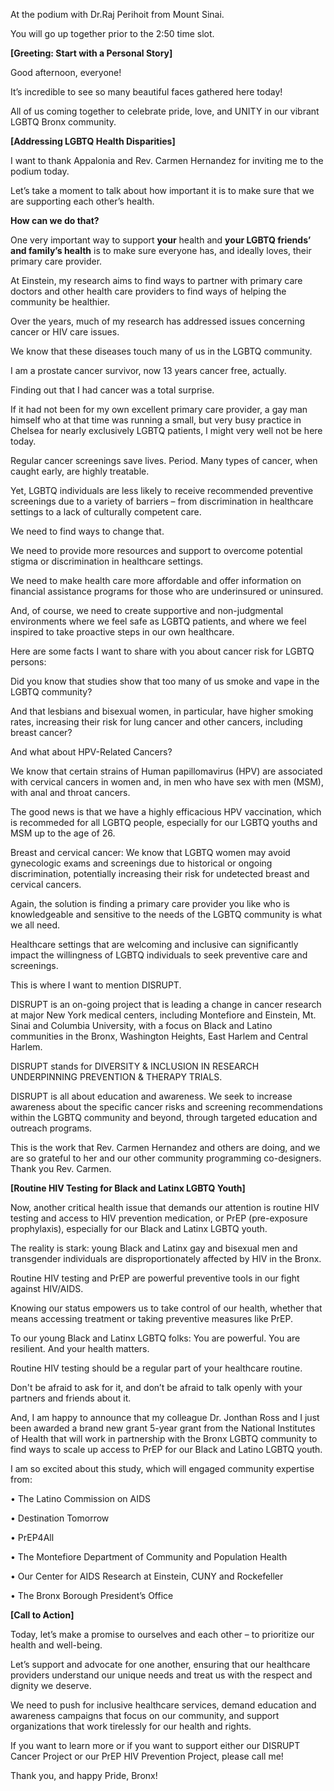 At the podium with Dr.Raj Perihoit from Mount Sinai.

You will go up together prior to the 2:50 time slot.

**[Greeting: Start with a Personal Story]**

Good afternoon, everyone! 

It’s incredible to see so many beautiful faces gathered here today!

All of us coming together to celebrate pride, love, and UNITY in our vibrant LGBTQ Bronx community.

**[Addressing LGBTQ Health Disparities]**

I want to thank Appalonia and Rev. Carmen Hernandez for inviting me to the podium today.

Let’s take a moment to talk about how important it is to make sure that we are supporting each other’s health. 

**How can we do that?**

One very important way to support **your** health and **your LGBTQ friends’ and family’s health** is to make sure everyone has, and ideally loves, their primary care provider.

At Einstein, my research aims to find ways to partner with primary care doctors and other health care providers to find ways of helping the community be healthier. 

Over the years, much of my research has addressed issues concerning cancer or HIV care issues. 

We know that these diseases touch many of us in the LGBTQ community. 

I am a prostate cancer survivor, now 13 years cancer free, actually. 

Finding out that I had cancer was a total surprise. 

If it had not been for my own excellent primary care provider, a gay man himself who at that time was running a small, but very busy practice in Chelsea for nearly exclusively LGBTQ patients, I might very well not be here today. 

Regular cancer screenings save lives. Period. Many types of cancer, when caught early, are highly treatable. 

Yet, LGBTQ individuals are less likely to receive recommended preventive screenings due to a variety of barriers – from discrimination in healthcare settings to a lack of culturally competent care. 

We need to find ways to change that. 

We need to provide more resources and support to overcome potential stigma or discrimination in healthcare settings.

We need to make health care more affordable and offer information on financial assistance programs for those who are underinsured or uninsured.

And, of course, we need to create supportive and non-judgmental environments where we feel safe as LGBTQ patients, and where we feel inspired to take proactive steps in our own healthcare.

Here are some facts I want to share with you about cancer risk for LGBTQ persons:

Did you know that studies show that too many of us smoke and vape in the LGBTQ community? 

And that lesbians and bisexual women, in particular, have higher smoking rates, increasing their risk for lung cancer and other cancers, including breast cancer?

And what about HPV-Related Cancers? 

We know that certain strains of Human papillomavirus (HPV) are associated with cervical cancers in women and, in men who have sex with men (MSM), with anal and throat cancers. 

The good news is that we have a highly efficacious HPV vaccination, which is recommeded for all LGBTQ people, especially for our LGBTQ youths and MSM up to the age of 26.

Breast and cervical cancer: We know that LGBTQ women may avoid gynecologic exams and screenings due to historical or ongoing discrimination, potentially increasing their risk for undetected breast and cervical cancers.

Again, the solution is finding a primary care provider you like who is knowledgeable and sensitive to the needs of the LGBTQ community is what we all need.

Healthcare settings that are welcoming and inclusive can significantly impact the willingness of LGBTQ individuals to seek preventive care and screenings.

This is where I want to mention DISRUPT. 

DISRUPT is an on-going project that is leading a change in cancer research at major New York medical centers, including Montefiore and Einstein, Mt. Sinai and Columbia University, with a focus on Black and Latino communities in the Bronx, Washington Heights, East Harlem and Central Harlem. 

DISRUPT stands for DIVERSITY & INCLUSION IN RESEARCH UNDERPINNING PREVENTION & THERAPY TRIALS. 

DISRUPT is all about education and awareness. We seek to increase awareness about the specific cancer risks and screening recommendations within the LGBTQ community and beyond, through targeted education and outreach programs.

This is the work that Rev. Carmen Hernandez and others are doing, and we are so grateful to her and our other community programming co-designers. Thank you Rev. Carmen.

**[Routine HIV Testing for Black and Latinx LGBTQ Youth]**

Now, another critical health issue that demands our attention is routine HIV testing and access to HIV prevention medication, or PrEP (pre-exposure prophylaxis), especially for our Black and Latinx LGBTQ youth. 

The reality is stark: young Black and Latinx gay and bisexual men and transgender individuals are disproportionately affected by HIV in the Bronx. 

Routine HIV testing and PrEP are powerful preventive tools in our fight against HIV/AIDS. 

Knowing our status empowers us to take control of our health, whether that means accessing treatment or taking preventive measures like PrEP.

To our young Black and Latinx LGBTQ folks: You are powerful. You are resilient. And your health matters. 

Routine HIV testing should be a regular part of your healthcare routine. 

Don't be afraid to ask for it, and don’t be afraid to talk openly with your partners and friends about it.

And, I am happy to announce that my colleague Dr. Jonthan Ross and I just been awarded a brand new grant 5-year grant from the National Institutes of Health that will work in partnership with the Bronx LGBTQ community to find ways to scale up access to PrEP for our Black and Latino LGBTQ youth. 

I am so excited about this study, which will engaged community expertise from:

•	The Latino Commission on AIDS

•	Destination Tomorrow

•	PrEP4All 

•	The Montefiore Department of Community and Population Health

•	Our Center for AIDS Research at Einstein, CUNY and Rockefeller

•	The Bronx Borough President’s Office

**[Call to Action]**

Today, let’s make a promise to ourselves and each other – to prioritize our health and well-being. 

Let’s support and advocate for one another, ensuring that our healthcare providers understand our unique needs and treat us with the respect and dignity we deserve.

We need to push for inclusive healthcare services, demand education and awareness campaigns that focus on our community, and support organizations that work tirelessly for our health and rights.

If you want to learn more or if you want to support either our DISRUPT Cancer Project or our PrEP HIV Prevention Project, please call me! 

Thank you, and happy Pride, Bronx! 
